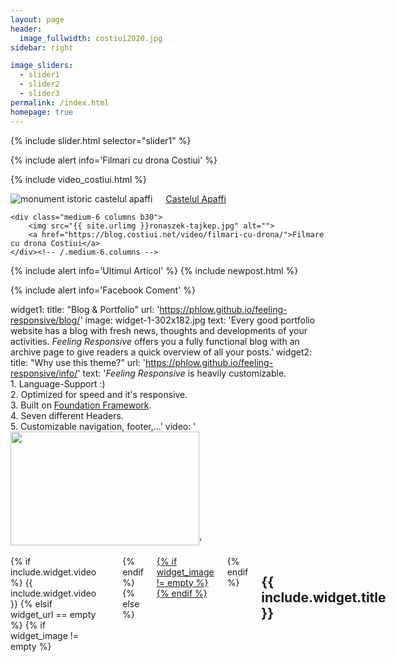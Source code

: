 ```yaml
---
layout: page
header:
  image_fullwidth: costiui2020.jpg
sidebar: right

image_sliders:
  - slider1
  - slider2
  - slider3
permalink: /index.html 
homepage: true 
---
```

{% include slider.html selector="slider1" %}

{% include alert info='Filmari cu drona Costiui' %}

{% include video_costiui.html %}

<div class="row t60">
    <div class="medium-6 columns b30">
<img src="{{ site.urlimg }}castel-apaffi-costiui.jpg"  alt="monument istoric castelul apaffi">
        <a href="https://blog.costiui.net/monument-istoric/castelul-apaffi/">Castelul Apaffi</a>
    </div><!-- /.medium-6.columns -->

    <div class="medium-6 columns b30">
        <img src="{{ site.urlimg }}ronaszek-tajkep.jpg" alt="">
        <a href="https://blog.costiui.net/video/filmari-cu-drona/">Filmare cu drona Costiui</a>
    </div><!-- /.medium-6.columns -->
</div><!-- /.row -->

{% include alert info='Ultimul Articol' %}
{% include newpost.html %}


{% include alert info='Facebook Coment' %}
<div class="fb-comments" data-href="https://www.facebook.com/CostiuiNet" data-width="" data-numposts="5"></div>

widget1:
  title: "Blog & Portfolio"
  url: 'https://phlow.github.io/feeling-responsive/blog/'
  image: widget-1-302x182.jpg
  text: 'Every good portfolio website has a blog with fresh news, thoughts and develop&shy;ments of your activities. <em>Feeling Responsive</em> offers you a fully functional blog with an archive page to give readers a quick overview of all your posts.'
widget2:
  title: "Why use this theme?"
  url: 'https://phlow.github.io/feeling-responsive/info/'
  text: '<em>Feeling Responsive</em> is heavily customizable.<br/>1. Language-Support :)<br/>2. Optimized for speed and it&#39;s responsive.<br/>3. Built on <a href="https://foundation.zurb.com/">Foundation Framework</a>.<br/>4. Seven different Headers.<br/>5. Customizable navigation, footer,...'
  video: '<a href="#" data-reveal-id="videoModal"><img src="https://phlow.github.io/feeling-responsive/images/start-video-feeling-responsive-302x182.jpg" width="302" height="182" alt=""/></a>'
<div class="medium-4 columns frontpage-widget">
	{% if include.widget.video %}
		{{ include.widget.video }}
	{% elsif widget_url == empty %}
		{% if widget_image != empty %}<img src="{{ widget_image }}" alt="" />{% endif %}
	{% else %}
		<a href="{{ widget_url }}">
			{% if widget_image != empty %}<img src="{{ widget_image }}" alt="" />{% endif %}
		</a>
	{% endif %}
	<h2 class="font-size-h3 t10">{{ include.widget.title }}</h2>

	{% if include.widget.text != empty %}<p>{{ include.widget.text }}</p>{% endif %}
	{% if widget_url != empty %}<p><a class="button tiny radius" href="{{ widget_url }}">{{ site.data.language.more }}</a></p>{% endif %}
</div>
